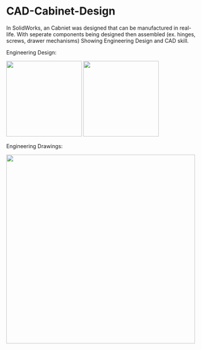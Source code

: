 # CAD-Cabinet-Design

In SolidWorks, an Cabniet was designed that can be manufactured in real-life. With seperate components being designed then assembled (ex. hinges, screws, drawer mechanisms)  Showing Engineering Design and CAD skill.

Engineering Design:

<img src="https://github.com/TarunK-EE/CAD-Cabinet-Design/assets/129455344/3e0ac3dc-20fa-4483-813e-cd166ed54586" width="200" height="200">
<img src="https://github.com/TarunK-EE/CAD-Cabinet-Design/assets/129455344/506184ae-3545-4f76-93d9-10d27c2eaccc" width="200" height="200">


Engineering Drawings:

<img src="https://github.com/TarunK-EE/CAD-Cabinet-Design/assets/129455344/8e9996d2-e333-490d-9393-86c4f1b4d262" width="500" height="500">

